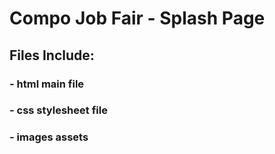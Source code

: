 # Compo Job Fair - Splash Page

## Files Include:
### - html main file
### - css stylesheet file
### - images assets

